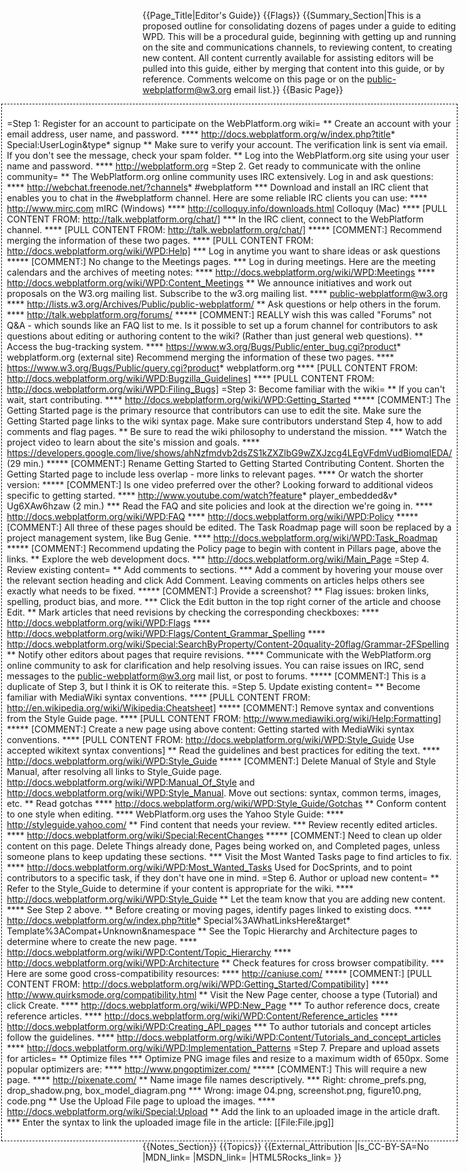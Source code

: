 {{Page_Title|Editor's Guide}}
{{Flags}}
{{Summary_Section|This is a proposed outline for consolidating dozens of pages under a guide to editing WPD. This will be a procedural guide, beginning with getting up and running on the site and communications channels, to reviewing content, to creating new content. All content currently available for assisting editors will be pulled into this guide, either by merging that content into this guide, or by reference. Comments welcome on this page or on the public-webplatform@w3.org email list.}}
{{Basic Page}}
<div style='float: right;background: white;border:1px dashed black;padding: 1ex;margin-left:1ex;'>

=Step 1: Register for an account to participate on the WebPlatform.org wiki=
** Create an account with your email address, user name, and password.
**** http://docs.webplatform.org/w/index.php?title* Special:UserLogin&type* signup
** Make sure to verify your account. The verification link is sent via email. If you don't see the message, check your spam folder.
** Log into the WebPlatform.org site using your user name and password.
**** http://webplatform.org
=Step 2. Get ready to communicate with the online community=
** The WebPlatform.org online community uses IRC extensively. Log in and ask questions:
**** http://webchat.freenode.net/?channels* #webplatform
*** Download and install an IRC client that enables you to chat in the #webplatform channel. Here are some reliable IRC clients you can use:
**** http://www.mirc.com mIRC (Windows)
**** http://colloquy.info/downloads.html Colloquy (Mac)
**** [PULL CONTENT FROM: http://talk.webplatform.org/chat/]
*** In the IRC client, connect to the WebPlatform channel.
**** [PULL CONTENT FROM: http://talk.webplatform.org/chat/]
***** [COMMENT:] Recommend merging the information of these two pages.
**** [PULL CONTENT FROM: http://docs.webplatform.org/wiki/WPD:Help]
*** Log in anytime you want to share ideas or ask questions
***** [COMMENT:] No change to the Meetings pages.
*** Log in during meetings. Here are the meeting calendars and the archives of meeting notes:
**** http://docs.webplatform.org/wiki/WPD:Meetings 
**** http://docs.webplatform.org/wiki/WPD:Content_Meetings
** We announce initiatives and work out proposals on the W3.org mailing list. Subscribe to the w3.org mailing list.
**** public-webplatform@w3.org
**** http://lists.w3.org/Archives/Public/public-webplatform/
** Ask questions or help others in the forum.
**** http://talk.webplatform.org/forums/
***** [COMMENT:] REALLY wish this was called "Forums" not Q&A - which sounds like an FAQ list to me. Is it possible to set up a forum channel for contributors to ask questions about editing or authoring content to the wiki? (Rather than just general web questions).
** Access the bug-tracking system.
**** https://www.w3.org/Bugs/Public/enter_bug.cgi?product* webplatform.org (external site)
Recommend merging the information of these two pages.
**** https://www.w3.org/Bugs/Public/query.cgi?product* webplatform.org
**** [PULL CONTENT FROM: http://docs.webplatform.org/wiki/WPD:Bugzilla_Guidelines]
**** [PULL CONTENT FROM: http://docs.webplatform.org/wiki/WPD:Filing_Bugs]
=Step 3: Become familiar with the wiki=
** If you can't wait, start contributing. 
**** http://docs.webplatform.org/wiki/WPD:Getting_Started
***** [COMMENT:] The Getting Started page is the primary resource that contributors can use to edit the site. Make sure the Getting Started page links to the wiki syntax page. Make sure contributors understand Step 4, how to add comments and flag pages.
** Be sure to read the wiki philosophy to understand the mission. 
*** Watch the project video to learn about the site's mission and goals.
**** https://developers.google.com/live/shows/ahNzfmdvb2dsZS1kZXZlbG9wZXJzcg4LEgVFdmVudBiomqIEDA/ (29 min.)
***** [COMMENT:] Rename Getting Started to Getting Started Contributing Content. Shorten the Getting Started page to include less overlap - more links to relevant pages. 
**** Or watch the shorter version:
***** [COMMENT:] Is one video preferred over the other? Looking forward to additional videos specific to getting started.
**** http://www.youtube.com/watch?feature* player_embedded&v* Ug6XAw6hzaw (2 min.)
*** Read the FAQ and site policies and look at the direction we're going in.
**** http://docs.webplatform.org/wiki/WPD:FAQ
**** http://docs.webplatform.org/wiki/WPD:Policy
***** [COMMENT:] All three of these pages should be edited. The Task Roadmap page will soon be replaced by a project management system, like Bug Genie.
**** http://docs.webplatform.org/wiki/WPD:Task_Roadmap 
***** [COMMENT:] Recommend updating the Policy page to begin with content in Pillars page, above the links.
** Explore the web development docs.
*** http://docs.webplatform.org/wiki/Main_Page
=Step 4. Review existing content=
** Add comments to sections. 
*** Add a comment by hovering your mouse over the relevant section heading and click Add Comment. Leaving comments on articles helps others see exactly what needs to be fixed.
***** [COMMENT:] Provide a screenshot?
** Flag issues: broken links, spelling, product bias, and more.
*** Click the Edit button in the top right corner of the article and choose Edit.
** Mark articles that need revisions by checking the corresponding checkboxes:
**** http://docs.webplatform.org/wiki/WPD:Flags
**** http://docs.webplatform.org/wiki/WPD:Flags/Content_Grammar_Spelling
**** http://docs.webplatform.org/wiki/Special:SearchByProperty/Content-20quality-20flag/Grammar-2FSpelling
** Notify other editors about pages that require revisions. 
**** Communicate with the WebPlatform.org online community to ask for clarification and help resolving issues. You can raise issues on IRC, send messages to the public-webplatform@w3.org mail list, or post to forums. 
***** [COMMENT:] This is a duplicate of Step 3, but I think it is OK to reiterate this.
=Step 5. Update existing content=
** Become familiar with MediaWiki syntax conventions.
**** [PULL CONTENT FROM: http://en.wikipedia.org/wiki/Wikipedia:Cheatsheet]
***** [COMMENT:] Remove syntax and conventions from the Style Guide page.
**** [PULL CONTENT FROM: http://www.mediawiki.org/wiki/Help:Formatting]
***** [COMMENT:] Create a new page using above content: Getting started with MediaWiki syntax conventions.
**** [PULL CONTENT FROM: http://docs.webplatform.org/wiki/WPD:Style_Guide Use accepted wikitext syntax conventions]
** Read the guidelines and best practices for editing the text.
**** http://docs.webplatform.org/wiki/WPD:Style_Guide 
***** [COMMENT:] Delete Manual of Style and Style Manual, after resolving all links to Style_Guide page. http://docs.webplatform.org/wiki/WPD:Manual_Of_Style and http://docs.webplatform.org/wiki/WPD:Style_Manual. Move out sections: syntax, common terms, images, etc.
** Read gotchas
**** http://docs.webplatform.org/wiki/WPD:Style_Guide/Gotchas
** Conform content to one style when editing. 
**** WebPlatform.org uses the Yahoo Style Guide:
**** http://styleguide.yahoo.com/
** Find content that needs your review.
*** Review recently edited articles.
**** http://docs.webplatform.org/wiki/Special:RecentChanges
***** [COMMENT:] Need to clean up older content on this page. Delete Things already done, Pages being worked on, and Completed pages, unless someone plans to keep updating these sections. 
*** Visit the Most Wanted Tasks page to find articles to fix.
**** http://docs.webplatform.org/wiki/WPD:Most_Wanted_Tasks
Used for DocSprints, and to point contributors to a specific task, if they don't have one in mind.
=Step 6. Author or upload new content=
** Refer to the Style_Guide to determine if your content is appropriate for the wiki. 
**** http://docs.webplatform.org/wiki/WPD:Style_Guide
** Let the team know that you are adding new content. 
**** See Step 2 above.
** Before creating or moving pages, identify pages linked to existing docs.
**** http://docs.webplatform.org/w/index.php?title* Special%3AWhatLinksHere&target* Template%3ACompat+Unknown&namespace
** See the Topic Hierarchy and Architecture pages to determine where to create the new page.
**** http://docs.webplatform.org/wiki/WPD:Content/Topic_Hierarchy
**** http://docs.webplatform.org/wiki/WPD:Architecture
** Check features for cross browser compatibility.
*** Here are some good cross-compatibility resources:
**** http://caniuse.com/
***** [COMMENT:] [PULL CONTENT FROM: http://docs.webplatform.org/wiki/WPD:Getting_Started/Compatibility]
**** http://www.quirksmode.org/compatibility.html 
** Visit the New Page center, choose a type (Tutorial) and click Create.
**** http://docs.webplatform.org/wiki/WPD:New_Page
*** To author reference docs, create reference articles.
**** http://docs.webplatform.org/wiki/WPD:Content/Reference_articles
**** http://docs.webplatform.org/wiki/WPD:Creating_API_pages
*** To author tutorials and concept articles follow the guidelines.
**** http://docs.webplatform.org/wiki/WPD:Content/Tutorials_and_concept_articles
**** http://docs.webplatform.org/wiki/WPD:Implementation_Patterns
=Step 7. Prepare and upload assets for articles=
** Optimize files
*** Optimize PNG image files and resize to a maximum width of 650px. Some popular optimizers are:
**** http://www.pngoptimizer.com/
***** [COMMENT:] This will require a new page. 
**** http://pixenate.com/
** Name image file names descriptively.
*** Right: chrome_prefs.png, drop_shadow.png, box_model_diagram.png
*** Wrong: image 04.png, screenshot.png, figure10.png, code.png
** Use the Upload File page to upload the images. 
**** http://docs.webplatform.org/wiki/Special:Upload
** Add the link to an uploaded image in the article draft.
*** Enter the syntax to link the uploaded image file in the article: [[File:File.jpg]]
</div>
{{Notes_Section}}
{{Topics}}
{{External_Attribution
|Is_CC-BY-SA=No
|MDN_link=
|MSDN_link=
|HTML5Rocks_link=
}}